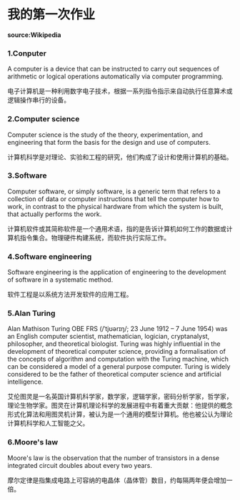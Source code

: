 # **我的第一次作业**
**source:Wikipedia**
### 1.Conputer

A computer is a device that can be instructed to carry out sequences of arithmetic or logical operations automatically via computer programming.

电子计算机是一种利用数字电子技术，根据一系列指令指示来自动执行任意算术或逻辑操作串行的设备。

### 2.Computer science

Computer science is the study of the theory, experimentation, and engineering that form the basis for the design and use of computers. 

计算机科学是对理论、实验和工程的研究，他们构成了设计和使用计算机的基础。
### 3.Software

Computer software, or simply software, is a generic term that refers to a collection of data or computer instructions that tell the computer how to work, in contrast to the physical hardware from which the system is built, that actually performs the work. 

计算机软件或其简称软件是一个通用术语，指的是告诉计算机如何工作的数据或计算机指令集合。物理硬件构建系统，而软件执行实际工作。
### 4.Software engineering

Software engineering is the application of engineering to the development of software in a systematic method.

软件工程是以系统方法开发软件的应用工程。

### 5.Alan Turing

Alan Mathison Turing OBE FRS (/ˈtjʊərɪŋ/; 23 June 1912 – 7 June 1954) was an English computer scientist, mathematician, logician, cryptanalyst, philosopher, and theoretical biologist. Turing was highly influential in the development of theoretical computer science, providing a formalisation of the concepts of algorithm and computation with the Turing machine, which can be considered a model of a general purpose computer. Turing is widely considered to be the father of theoretical computer science and artificial intelligence.

艾伦图灵是一名英国计算机科学家，数学家，逻辑学家，密码分析学家，哲学家，理论生物学家。图灵在计算机理论科学的发展进程中有着重大贡献：他提供的概念形式化算法和用图灵机计算，被认为是一个通用的模型计算机。他也被公认为理论计算机科学和人工智能之父。

### 6.Moore's law

Moore's law is the observation that the number of transistors in a dense integrated circuit doubles about every two years. 

摩尔定律是指集成电路上可容纳的电晶体（晶体管）数目，约每隔两年便会增加一倍。